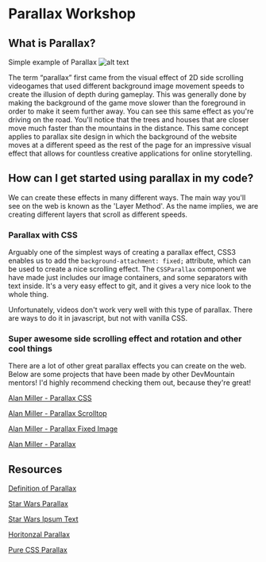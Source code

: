 # Parallax Workshop

## What is Parallax?

Simple example of Parallax
![alt text](https://cdn.hallme.com/uploads/parallax-scrolling-mario.gif)

The term “parallax” first came from the visual effect of 2D side scrolling videogames that used different background image movement speeds to create the illusion of depth during gameplay. This was generally done by making the background of the game move slower than the foreground in order to make it seem further away. You can see this same effect as you're driving on the road. You'll notice that the trees and houses that are closer move much faster than the mountains in the distance. This same concept applies to parallax site design in which the background of the website moves at a different speed as the rest of the page for an impressive visual effect that allows for countless creative applications for online storytelling.

## How can I get started using parallax in my code?

We can create these effects in many different ways. The main way you'll see on the web is known as the 'Layer Method'. As the name implies, we are creating different layers that scroll as different speeds.

### Parallax with CSS

Arguably one of the simplest ways of creating a parallax effect, CSS3 enables us to add the `background-attachment: fixed;` attribute, which can be used to create a nice scrolling effect. The `CSSParallax` component we have made just includes our image containers, and some separators with text inside. It's a very easy effect to git, and it gives a very nice look to the whole thing.

Unfortunately, videos don't work very well with this type of parallax. There are ways to do it in javascript, but not with vanilla CSS.

### Super awesome side scrolling effect and rotation and other cool things

There are a lot of other great parallax effects you can create on the web. Below are some projects that have been made by other DevMountain mentors! I'd highly recommend checking them out, because they're great!

[Alan Miller - Parallax CSS](https://github.com/Alan-Miller/parallax-css)

[Alan Miller - Parallax Scrolltop](https://github.com/Alan-Miller/parallax-scrolltop)

[Alan Miller - Parallax Fixed Image](https://github.com/Alan-Miller/parallax-fixed-image)

[Alan Miller - Parallax](https://github.com/Alan-Miller/parallax)

## Resources

[Definition of Parallax](https://www.unleashed-technologies.com/blog/2013/08/15/what-parallax-web-design-%E2%80%93-definitions-tips-considerations)

[Star Wars Parallax](https://www.sitepoint.com/css3-starwars-scrolling-text/)

[Star Wars Ipsum Text](http://forcemipsum.com/)

[Horitonzal Parallax](https://codepen.io/danbhala/pen/GJGQad)

[Pure CSS Parallax](https://keithclark.co.uk/articles/pure-css-parallax-websites/)

